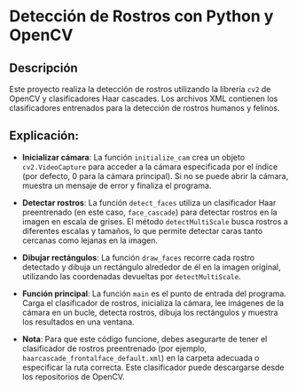 # Detección de Rostros con Python y OpenCV

## Descripción

Este proyecto realiza la detección de rostros utilizando la librería `cv2` de OpenCV y clasificadores Haar cascades. Los archivos XML contienen los clasificadores entrenados para la detección de rostros humanos y felinos.

## Explicación:

- **Inicializar cámara**: La función `initialize_cam` crea un objeto `cv2.VideoCapture` para acceder a la cámara especificada por el índice (por defecto, 0 para la cámara principal). Si no se puede abrir la cámara, muestra un mensaje de error y finaliza el programa.

- **Detectar rostros**: La función `detect_faces` utiliza un clasificador Haar preentrenado (en este caso, `face_cascade`) para detectar rostros en la imagen en escala de grises. El método `detectMultiScale` busca rostros a diferentes escalas y tamaños, lo que permite detectar caras tanto cercanas como lejanas en la imagen.

- **Dibujar rectángulos**: La función `draw_faces` recorre cada rostro detectado y dibuja un rectángulo alrededor de él en la imagen original, utilizando las coordenadas devueltas por `detectMultiScale`.

- **Función principal**: La función `main` es el punto de entrada del programa. Carga el clasificador de rostros, inicializa la cámara, lee imágenes de la cámara en un bucle, detecta rostros, dibuja los rectángulos y muestra los resultados en una ventana.

- **Nota**: Para que este código funcione, debes asegurarte de tener el clasificador de rostros preentrenado (por ejemplo, `haarcascade_frontalface_default.xml`) en la carpeta adecuada o especificar la ruta correcta. Este clasificador puede descargarse desde los repositorios de OpenCV.
